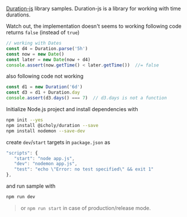 [Duration-js](https://github.com/icholy/Duration.js) library samples. Duration-js is a library for working with time durations.

Watch out, the implementation doesn't seems to working following code returns `false` (instead of `true`)

```js
// working with Dates
const d4 = Duration.parse('5h')
const now = new Date()
const later = new Date(now + d4)
console.assert(now.getTime() < later.getTime())  //= false
```

also following code not working

```js
const d1 = new Duration('6d')
const d3 = d1 + Duration.day
console.assert(d3.days() === 7)  // d3.days is not a function
```

Initialize Node.js project and install dependencies with

```bash
npm init --yes
npm install @icholy/duration --save
npm install nodemon --save-dev
``` 

create `dev`/`start` targets in `package.json` as

```js
"scripts": {
   "start": "node app.js",
   "dev": "nodemon app.js",
   "test": "echo \"Error: no test specified\" && exit 1"
},
```

and run sample with

```bash
npm run dev
```

> or `npm run start` in case of production/release mode.
